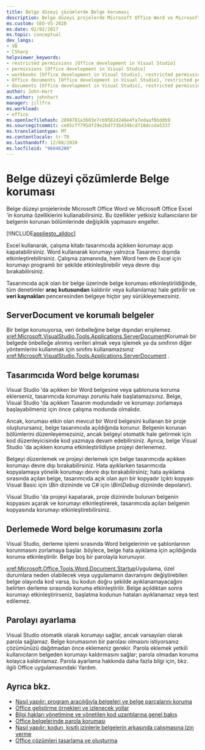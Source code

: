 ```yaml
---
title: Belge düzeyi çözümlerde Belge koruması
description: Belge düzeyi projelerde Microsoft Office Word ve Microsoft Office Excel 'in koruma özelliklerini nasıl kullanabileceğinizi öğrenin.
ms.custom: SEO-VS-2020
ms.date: 02/02/2017
ms.topic: conceptual
dev_langs:
- VB
- CSharp
helpviewer_keywords:
- restricted permissions [Office development in Visual Studio]
- permissions [Office development in Visual Studio]
- workbooks [Office development in Visual Studio], restricted permissions
- Office documents [Office development in Visual Studio], restricted permissions
- documents [Office development in Visual Studio], restricted permissions
author: John-Hart
ms.author: johnhart
manager: jillfra
ms.workload:
- office
ms.openlocfilehash: 2898781a3603e7cb9582d246e4fa7edaaf6bddb9
ms.sourcegitcommit: ce85cff795df29e2bd773b4346cd718dccda5337
ms.translationtype: MT
ms.contentlocale: tr-TR
ms.lasthandoff: 12/08/2020
ms.locfileid: "96846200"
---
```

# <a name="document-protection-in-document-level-solutions"></a>Belge düzeyi çözümlerde Belge koruması
  Belge düzeyi projelerinde Microsoft Office Word ve Microsoft Office Excel 'in koruma özelliklerini kullanabilirsiniz. Bu özellikler yetkisiz kullanıcıların bir belgenin korunan bölümlerinde değişiklik yapmasını engeller.

 [!INCLUDE[appliesto_alldoc](../vsto/includes/appliesto-alldoc-md.md)]

 Excel kullanarak, çalışma kitabı tasarımcıda açıkken korumayı açıp kapatabilirsiniz. Word kullanarak korumayı yalnızca Tasarımcı dışında etkinleştirebilirsiniz. Çalışma zamanında, hem Word hem de Excel için korumayı programlı bir şekilde etkinleştirebilir veya devre dışı bırakabilirsiniz.

 Tasarımcıda açık olan bir belge üzerinde belge koruması etkinleştirildiğinde, tüm denetimler **araç kutusundan** kaldırılır veya kullanılamaz hale getirilir ve **veri kaynakları** penceresinden belgeye hiçbir şey sürükleyemezsiniz.

## <a name="serverdocument-and-protected-documents"></a>ServerDocument ve korumalı belgeler
 Bir belge korunuyorsa, veri önbelleğine belge dışından erişilemez. <xref:Microsoft.VisualStudio.Tools.Applications.ServerDocument>Korumalı bir belgede önbelleğe alınmış verileri almak veya işlemek ya da sınıfının diğer yöntemlerini kullanmak için sınıfını kullanamazsınız <xref:Microsoft.VisualStudio.Tools.Applications.ServerDocument> .

## <a name="word-document-protection-in-the-designer"></a>Tasarımcıda Word belge koruması
 Visual Studio 'da açıkken bir Word belgesine veya şablonuna koruma eklerseniz, tasarımcıda korumayı zorunlu hale başlatamazsınız. Belge, Visual Studio 'da açıkken Tasarım modundadır ve korumayı zorlamaya başlayabilmeniz için önce çalışma modunda olmalıdır.

 Ancak, koruması etkin olan mevcut bir Word belgesini kullanan bir proje oluşturursanız, belge tasarımcıda açıldığında korunur. Belgenin korunan bölümlerini düzenleyemezsiniz, ancak belgeyi otomatik hale getirmek için kod düzenleyicisinde kod yazmaya devam edebilirsiniz. Ayrıca, belge Visual Studio 'da açıkken koruma etkinleştirildiyse projeyi derlenemez.

 Belgeyi düzenlemek ve projeyi derlemek için belge tasarımcıda açıkken korumayı devre dışı bırakabilirsiniz. Hata ayıklarken tasarımcıda kopyalamaya yönelik korumayı devre dışı bırakabilirsiniz; hata ayıklama sırasında açılan belge, tasarımcıda açık olan ayrı bir kopyadır (çıktı kopyası Visual Basic için *\Bin* dizininde ve C# için *\Bin\Debug* dizininde depolanır).

 Visual Studio 'da projeyi kapatarak, proje dizininde bulunan belgenin kopyasını açarak ve korumayı etkinleştirerek, tasarımcıda açılan belgenin kopyasında korumayı etkinleştirebilirsiniz.

## <a name="enforce-word-document-protection-on-build"></a>Derlemede Word belge korumasını zorla
 Visual Studio, derleme işlemi sırasında Word belgelerinin ve şablonlarının korunmasını zorlamaya başlar. böylece, belge hata ayıklama için açıldığında koruma etkinleştirilir. Belge boş bir parolayla korunuyor.

 <xref:Microsoft.Office.Tools.Word.Document.Startup>Uygulama, özel durumlara neden olabilecek veya uygulamanın davranışını değiştirebilen belge olayında kod varsa, bu kodun doğru şekilde ayıklanamayacağını belirten derleme sırasında koruma etkinleştirilir. Belge açıldıktan sonra korumayı etkinleştirirseniz, başlatma kodunun hataları ayıklanamaz veya test edilemez.

## <a name="setting-the-password"></a>Parolayı ayarlama
 Visual Studio otomatik olarak korumayı sağlar, ancak varsayılan olarak parola sağlamaz. Belge korumasının bir parolası olmasını istiyorsanız çözümünüzü dağıtmadan önce eklemeniz gerekir. Parola eklemek yetkili kullanıcıların belgeden korumayı kaldırmasını sağlar; parola olmadan koruma kolayca kaldırılamaz. Parola ayarlama hakkında daha fazla bilgi için, bkz. ilgili Office uygulamasındaki Yardım.

## <a name="see-also"></a>Ayrıca bkz.
- [Nasıl yapılır: program aracılığıyla belgeleri ve belge parçalarını koruma](../vsto/how-to-programmatically-protect-documents-and-parts-of-documents.md)
- [Office geliştirme örnekleri ve izlenecek yollar](../vsto/office-development-samples-and-walkthroughs.md)
- [Bilgi hakları yönetimine ve yönetilen kod uzantılarına genel bakış](../vsto/information-rights-management-and-managed-code-extensions-overview.md)
- [Office belgelerinde parola koruması](../vsto/password-protection-on-office-documents.md)
- [Nasıl yapılır: kodun, kısıtlı izinlerle belgelerin arkasında çalışmasına Izin verme](../vsto/how-to-permit-code-to-run-behind-documents-with-restricted-permissions.md)
- [Office çözümleri tasarlama ve oluşturma](../vsto/designing-and-creating-office-solutions.md)
